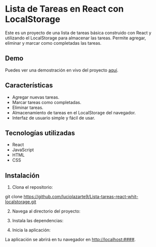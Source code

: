 ﻿# Lista de Tareas en React con LocalStorage

Este es un proyecto de una lista de tareas básica construido con React y utilizando el LocalStorage para almacenar las tareas. Permite agregar, eliminar y marcar como completadas las tareas.

## Demo

Puedes ver una demostración en vivo del proyecto [aquí](deluxe-daffodil-ca259f.netlify.app).

## Características

- Agregar nuevas tareas.
- Marcar tareas como completadas.
- Eliminar tareas.
- Almacenamiento de tareas en el LocalStorage del navegador.
- Interfaz de usuario simple y fácil de usar.

## Tecnologías utilizadas

- React
- JavaScript
- HTML
- CSS

## Instalación

1. Clona el repositorio:

git clone https://github.com/luciolazarte9/Lista-tareas-react-whit-localstorage.git


2. Navega al directorio del proyecto:


3. Instala las dependencias:


4. Inicia la aplicación:


La aplicación se abrirá en tu navegador en [http://localhost:####](http://localhost:####).


